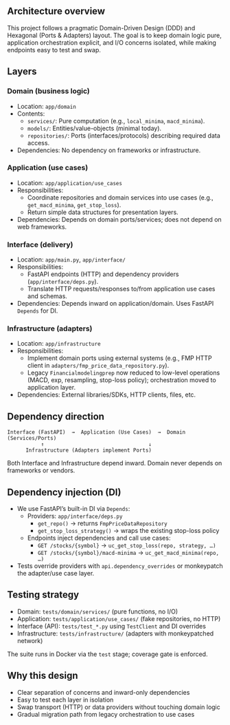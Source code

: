 ## Architecture overview

This project follows a pragmatic Domain-Driven Design (DDD) and Hexagonal (Ports & Adapters) layout. The goal is to keep domain logic pure, application orchestration explicit, and I/O concerns isolated, while making endpoints easy to test and swap.

## Layers

### Domain (business logic)
- Location: `app/domain`
- Contents:
  - `services/`: Pure computation (e.g., `local_minima`, `macd_minima`).
  - `models/`: Entities/value-objects (minimal today).
  - `repositories/`: Ports (interfaces/protocols) describing required data access.
- Dependencies: No dependency on frameworks or infrastructure.

### Application (use cases)
- Location: `app/application/use_cases`
- Responsibilities:
  - Coordinate repositories and domain services into use cases (e.g., `get_macd_minima`, `get_stop_loss`).
  - Return simple data structures for presentation layers.
- Dependencies: Depends on domain ports/services; does not depend on web frameworks.

### Interface (delivery)
- Location: `app/main.py`, `app/interface/`
- Responsibilities:
  - FastAPI endpoints (HTTP) and dependency providers (`app/interface/deps.py`).
  - Translate HTTP requests/responses to/from application use cases and schemas.
- Dependencies: Depends inward on application/domain. Uses FastAPI `Depends` for DI.

### Infrastructure (adapters)
- Location: `app/infrastructure`
- Responsibilities:
  - Implement domain ports using external systems (e.g., FMP HTTP client in `adapters/fmp_price_data_repository.py`).
  - Legacy `Financialmodelingprep` now reduced to low-level operations (MACD, exp, resampling, stop-loss policy); orchestration moved to application layer.
- Dependencies: External libraries/SDKs, HTTP clients, files, etc.

## Dependency direction

```
Interface (FastAPI)  →  Application (Use Cases)  →  Domain (Services/Ports)
           ↑                                  ↓
      Infrastructure (Adapters implement Ports)
```

Both Interface and Infrastructure depend inward. Domain never depends on frameworks or vendors.

## Dependency injection (DI)

- We use FastAPI’s built-in DI via `Depends`:
  - Providers: `app/interface/deps.py`
    - `get_repo()` → returns `FmpPriceDataRepository`
    - `get_stop_loss_strategy()` → wraps the existing stop-loss policy
  - Endpoints inject dependencies and call use cases:
    - `GET /stocks/{symbol}` → `uc_get_stop_loss(repo, strategy, …)`
    - `GET /stocks/{symbol}/macd-minima` → `uc_get_macd_minima(repo, …)`
- Tests override providers with `api.dependency_overrides` or monkeypatch the adapter/use case layer.

## Testing strategy

- Domain: `tests/domain/services/` (pure functions, no I/O)
- Application: `tests/application/use_cases/` (fake repositories, no HTTP)
- Interface (API): `tests/test_*.py` using `TestClient` and DI overrides
- Infrastructure: `tests/infrastructure/` (adapters with monkeypatched network)

The suite runs in Docker via the `test` stage; coverage gate is enforced.

## Why this design

- Clear separation of concerns and inward-only dependencies
- Easy to test each layer in isolation
- Swap transport (HTTP) or data providers without touching domain logic
- Gradual migration path from legacy orchestration to use cases


